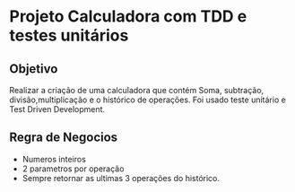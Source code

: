 # Projeto Calculadora com TDD e testes unitários

## Objetivo
 Realizar a criação de uma calculadora que contém Soma, subtração, divisão,multiplicação e o histórico de operações. Foi usado teste unitário e Test Driven Development. 

 ## Regra de Negocios 
 - Numeros inteiros
 - 2 parametros por operação
 - Sempre retornar as ultimas 3 operações do histórico. 
